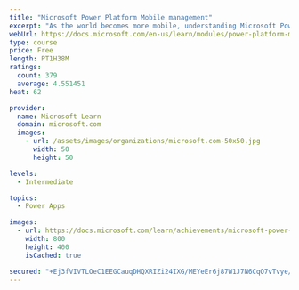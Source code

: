```yaml
---
title: "Microsoft Power Platform Mobile management"
excerpt: "As the world becomes more mobile, understanding Microsoft Power Platform mobile capabilities allows functional consultants not only ensure seamless access from mobile devices, but also take advantage of its unique form factor when implementing Dynamics 365 solutions."
webUrl: https://docs.microsoft.com/en-us/learn/modules/power-platform-mobile-management/
type: course
price: Free
length: PT1H38M
ratings:
  count: 379
  average: 4.551451
heat: 62

provider:
  name: Microsoft Learn
  domain: microsoft.com
  images:
    - url: /assets/images/organizations/microsoft.com-50x50.jpg
      width: 50
      height: 50

levels:
  - Intermediate

topics:
  - Power Apps

images:
  - url: https://docs.microsoft.com/learn/achievements/microsoft-power-platform-mobile-management-social.png
    width: 800
    height: 400
    isCached: true

secured: "+Ej3fVIVTLOeC1EEGCauqDHQXRIZi24IXG/MEYeEr6j87W1J7N6CqO7vTvye/TDkVBeZc0y/U0ruL1QGaX3KYLnNKe1dkiRAtRsCrECeAfhhlrsivoSpsK/A8wKINtMUiDaGz0s7NvuyJ9QUGkPRX4P5sWtisdkqb2TsffqOlithjwwpvdlTguZOej+K7Y8cmP6IsFEmRf2/CFIk501qW2vOtza/k6QVI5DEvk9rnwTY/21B/ggLCszOh4hoJxE0//3XadXwHynblxsRPtSRPWUjv6aFj8GY4vF833LOb2KDgBMPtjiilQ0mTw+w66B0KeW22VH2F4q587kRyqKinB3m20ViIuuhWnatU+rm98bJ5Dh+fBbEPaJSZADUb+v1MTsXvxlieZprcKUYC+e1AA==;UWDkZKtguN5EoTlWoDo/4Q=="
---
```


